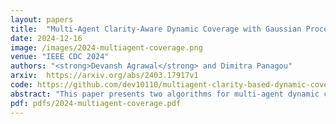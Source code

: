 ```yaml
---
layout: papers
title:  "Multi-Agent Clarity-Aware Dynamic Coverage with Gaussian Processes"
date: 2024-12-16
image: /images/2024-multiagent-coverage.png
venue: "IEEE CDC 2024"
authors: "<strong>Devansh Agrawal</strong> and Dimitra Panagou"
arxiv:  https://arxiv.org/abs/2403.17917v1
code: https://github.com/dev10110/multiagent-clarity-based-dynamic-coverage/ 
abstract: "This paper presents two algorithms for multi-agent dynamic coverage in spatiotemporal environments, where the coverage algorithms are informed by the method of data assimilation. In particular, we show that by explicitly modeling the environment using a Gaussian Process (GP) model, and considering the sensing capabilities and the dynamics of a team of robots, we can design an estimation algorithm and multi-agent coverage controller that explores and estimates the state of the spatiotemporal environment. The uncertainty of the estimate is quantified using clarity, an information-theoretic metric, where higher clarity corresponds to lower uncertainty. By exploiting the relationship between GPs and Stochastic Differential Equations (SDEs) we quantify the increase in clarity of the estimated state at any position due to a measurement taken from any other position. We use this relationship to design two new coverage controllers, both of which scale well with the number of agents exploring the domain, assuming the robots can share the map of the clarity over the spatial domain via communication. We demonstrate the algorithms through a realistic simulation of a team of robots collecting wind data over a region in Austria."
pdf: pdfs/2024-multiagent-coverage.pdf
---
```

